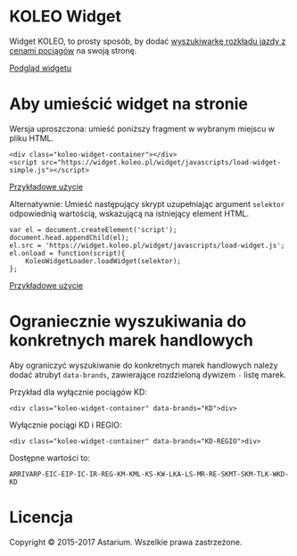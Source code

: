 # KOLEO Widget

Widget KOLEO, to prosty sposób, by dodać [wyszukiwarkę rozkładu jazdy z cenami pociągów](https://koleo.pl) na swoją stronę.

[Podgląd widgetu](https://widget.koleo.pl)

# Aby umieścić widget na stronie
Wersja uproszczona: umieść poniższy fragment w wybranym miejscu w pliku HTML.
```
<div class="koleo-widget-container"></div>
<script src="https://widget.koleo.pl/widget/javascripts/load-widget-simple.js"></script>
```
[Przykładowe użycie](https://widget.koleo.pl/example_embed_simple.html)

Alternatywnie: Umieść następujący skrypt uzupełniając argument `selektor` odpowiednią wartością, wskazującą na istniejący element HTML.
```
var el = document.createElement('script');
document.head.appendChild(el);
el.src = 'https://widget.koleo.pl/widget/javascripts/load-widget.js';
el.onload = function(script){
    KoleoWidgetLoader.loadWidget(selektor);
};
```

[Przykładowe użycie](https://widget.koleo.pl/example_embed.html)

# Ograniecznie wyszukiwania do konkretnych marek handlowych

Aby ograniczyć wyszukiwanie do konkretnych marek handlowych należy dodać atrubyt `data-brands`, zawierające rozdzieloną dywizem `-` listę marek. 

Przykład dla wyłącznie pociągów KD:
```
<div class="koleo-widget-container" data-brands="KD">div>
```

Wyłącznie pociągi KD i REGIO:
```
<div class="koleo-widget-container" data-brands="KD-REGIO">div>
```

Dostępne wartości to:
```
ARRIVARP-EIC-EIP-IC-IR-REG-KM-KML-KS-KW-LKA-LS-MR-RE-SKMT-SKM-TLK-WKD-KD
```

# Licencja

Copyright © 2015-2017 Astarium. Wszelkie prawa zastrzeżone. 
